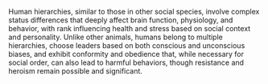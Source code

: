 Human hierarchies, similar to those in other social species, involve complex status differences that deeply affect brain function, physiology, and behavior, with rank influencing health and stress based on social context and personality. Unlike other animals, humans belong to multiple hierarchies, choose leaders based on both conscious and unconscious biases, and exhibit conformity and obedience that, while necessary for social order, can also lead to harmful behaviors, though resistance and heroism remain possible and significant.
